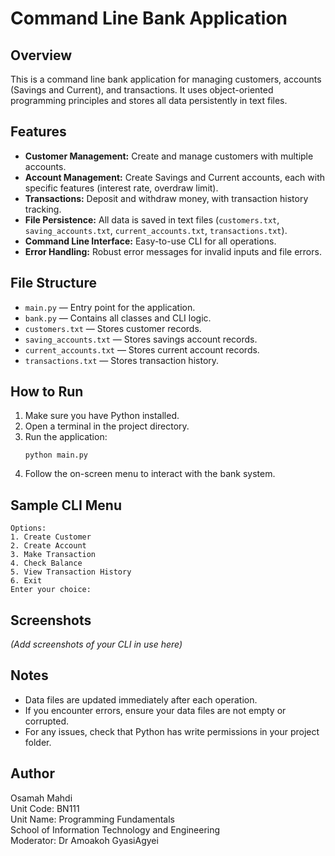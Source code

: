# Command Line Bank Application

## Overview

This is a command line bank application for managing customers, accounts (Savings and Current), and transactions. It uses object-oriented programming principles and stores all data persistently in text files.

## Features

- **Customer Management:** Create and manage customers with multiple accounts.
- **Account Management:** Create Savings and Current accounts, each with specific features (interest rate, overdraw limit).
- **Transactions:** Deposit and withdraw money, with transaction history tracking.
- **File Persistence:** All data is saved in text files (`customers.txt`, `saving_accounts.txt`, `current_accounts.txt`, `transactions.txt`).
- **Command Line Interface:** Easy-to-use CLI for all operations.
- **Error Handling:** Robust error messages for invalid inputs and file errors.

## File Structure

- `main.py` — Entry point for the application.
- `bank.py` — Contains all classes and CLI logic.
- `customers.txt` — Stores customer records.
- `saving_accounts.txt` — Stores savings account records.
- `current_accounts.txt` — Stores current account records.
- `transactions.txt` — Stores transaction history.

## How to Run

1. Make sure you have Python installed.
2. Open a terminal in the project directory.
3. Run the application:
   ```
   python main.py
   ```
4. Follow the on-screen menu to interact with the bank system.

## Sample CLI Menu

```
Options:
1. Create Customer
2. Create Account
3. Make Transaction
4. Check Balance
5. View Transaction History
6. Exit
Enter your choice:
```

## Screenshots

*(Add screenshots of your CLI in use here)*

## Notes

- Data files are updated immediately after each operation.
- If you encounter errors, ensure your data files are not empty or corrupted.
- For any issues, check that Python has write permissions in your project folder.

## Author

Osamah Mahdi  
Unit Code: BN111  
Unit Name: Programming Fundamentals  
School of Information Technology and Engineering  
Moderator: Dr Amoakoh GyasiAgyei
